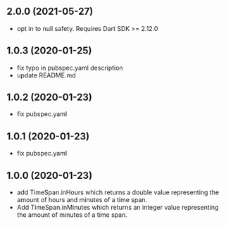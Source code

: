 ## 2.0.0 (2021-05-27)

- opt in to null safety. Requires Dart SDK >= 2.12.0

## 1.0.3 (2020-01-25)

- fix typo in pubspec.yaml description
- update README.md

## 1.0.2 (2020-01-23)

- fix pubspec.yaml

## 1.0.1 (2020-01-23)

- fix pubspec.yaml

## 1.0.0 (2020-01-23)

- add TimeSpan.inHours which returns a double value representing the amount of hours and minutes of a time span.
- Add TimeSpan.inMinutes which returns an integer value representing the amount of minutes of a time span.

